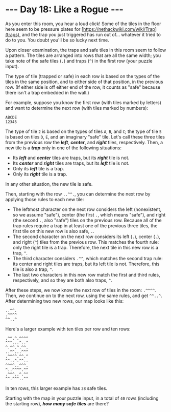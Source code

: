 # --- Day 18: Like a Rogue ---

As you enter this room, you hear a loud click! Some of the tiles in the floor here seem to be pressure plates for [https://nethackwiki.com/wiki/Trap](traps), and the trap you just triggered has run out of... whatever it tried to do to you. You doubt you'll be so lucky next time.


Upon closer examination, the traps and safe tiles in this room seem to follow a pattern. The tiles are arranged into rows that are all the same width; you take note of the safe tiles (<code>.</code>) and traps (<code>^</code>) in the first row (your puzzle input).


The type of tile (trapped or safe) in each row is based on the types of the tiles in the same position, and to either side of that position, in the previous row. (If either side is off either end of the row, it counts as "safe" because there isn't a trap embedded in the wall.)


For example, suppose you know the first row (with tiles marked by letters) and want to determine the next row (with tiles marked by numbers):


<pre><code>ABCDE
12345
</code></pre>
The type of tile <code>2</code> is based on the types of tiles <code>A</code>, <code>B</code>, and <code>C</code>; the type of tile <code>5</code> is based on tiles <code>D</code>, <code>E</code>, and an imaginary "safe" tile. Let's call these three tiles from the previous row the <em><b>left</b></em>, <em><b>center</b></em>, and <em><b>right</b></em> tiles, respectively. Then, a new tile is a <em><b>trap</b></em> only in one of the following situations:


<ul>
<li>Its <em><b>left</b></em> and <em><b>center</b></em> tiles are traps, but its <em><b>right</b></em> tile is not.</li>
<li>Its <em><b>center</b></em> and <em><b>right</b></em> tiles are traps, but its <em><b>left</b></em> tile is not.</li>
<li>Only its <em><b>left</b></em> tile is a trap.</li>
<li>Only its <em><b>right</b></em> tile is a trap.</li>
</ul>
In any other situation, the new tile is safe.


Then, starting with the row <code>..^^.</code>, you can determine the next row by applying those rules to each new tile:


<ul>
<li>The leftmost character on the next row considers the left (nonexistent, so we assume "safe"), center (the first <code>.</code>, which means "safe"), and right (the second <code>.</code>, also "safe") tiles on the previous row. Because all of the trap rules require a trap in at least one of the previous three tiles, the first tile on this new row is also safe, <code>.</code>.</li>
<li>The second character on the next row considers its left (<code>.</code>), center (<code>.</code>), and right (<code>^</code>) tiles from the previous row. This matches the fourth rule: only the right tile is a trap. Therefore, the next tile in this new row is a trap, <code>^</code>.</li>
<li>The third character considers <code>.^^</code>, which matches the second trap rule: its center and right tiles are traps, but its left tile is not. Therefore, this tile is also a trap, <code>^</code>.</li>
<li>The last two characters in this new row match the first and third rules, respectively, and so they are both also traps, <code>^</code>.</li>
</ul>
After these steps, we now know the next row of tiles in the room: <code>.^^^^</code>. Then, we continue on to the next row, using the same rules, and get <code>^^..^</code>. After determining two new rows, our map looks like this:


<pre><code>..^^.
.^^^^
^^..^
</code></pre>
Here's a larger example with ten tiles per row and ten rows:


<pre><code>.^^.^.^^^^
^^^...^..^
^.^^.^.^^.
..^^...^^^
.^^^^.^^.^
^^..^.^^..
^^^^..^^^.
^..^^^^.^^
.^^^..^.^^
^^.^^^..^^
</code></pre>
In ten rows, this larger example has <code>38</code> safe tiles.


Starting with the map in your puzzle input, in a total of <code>40</code> rows (including the starting row), <em><b>how many safe tiles</b></em> are there?


